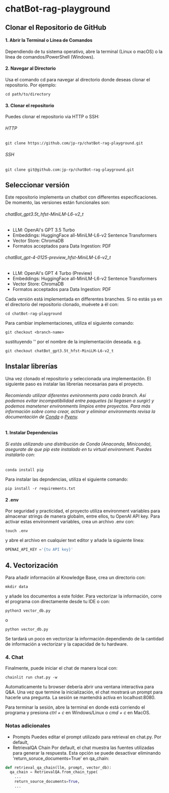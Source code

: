 # chatBot-rag-playground
## Clonar el Repositorio de GitHub
#### 1. Abrir la Terminal o Línea de Comandos
Dependiendo de tu sistema operativo, abre la terminal (Linux o macOS) o la línea de comandos/PowerShell (Windows).

#### 2. Navegar al Directorio
Usa el comando cd para navegar al directorio donde deseas clonar el repositorio. Por ejemplo:
```console
cd path/to/directory
```

#### 3. Clonar el repositorio
Puedes clonar el repositorio via HTTP o SSH:
###### HTTP
```console
git clone https://github.com/jp-rp/chatBot-rag-playground.git
```

###### SSH
```console
git clone git@github.com:jp-rp/chatBot-rag-playground.git
```

## Seleccionar versión

Este repositorio implementa un chatbot con differentes especificaciones. De momento, las versiones están funcionales son:
###### chatBot_gpt3.5t_hfst-MiniLM-L6-v2_t
- LLM: OpenAI's GPT 3.5 Turbo
- Embeddings: HuggingFace all-MiniLM-L6-v2 Sentence Transformers 
- Vector Store: ChromaDB
- Formatos acceptados para Data Ingestion: PDF

###### chatBot_gpt-4-0125-preview_hfst-MiniLM-L6-v2_t
- LLM: OpenAI's GPT 4 Turbo (Preview)
- Embeddings: HuggingFace all-MiniLM-L6-v2 Sentence Transformers 
- Vector Store: ChromaDB
- Formatos acceptados para Data Ingestion: PDF

Cada versión está implementada en differentes branches. Si no estás ya en el directorio del repositorio clonado, muévete a él con:
```console
cd chatBot-rag-playground
```
Para cambiar implementaciones, utiliza el siguiente comando:
```console
git checkout <branch-name>
```
sustituyendo '<branch-name>' por el nombre de la implementación deseada. e.g.
```
git checkout chatBot_gpt3.5t_hfst-MiniLM-L6-v2_t
```

## Instalar librerías
Una vez clonado el repositorio y seleccionada una implementación. El siguiente paso es instalar las librerías necesarias para el proyecto.
###### Recomiendo utilizar diferentes evnironments para cada branch. Así podemos evitar incompatibilidad entre paquetes (si llegasen a surgir) y podemos manetener environments limpios entre proyectos. Para más información sobre como crear, activar y eliminar environments revisa la documentación de [Conda]() o [Pyenv](https://github.com/pyenv/pyenv).

#### 1. Instalar Dependencias
###### Si estás utilizando una distribución de Conda (Anaconda, Miniconda), asegurate de que pip este instalado en tu virtual environment. Puedes instalarlo con:
```console
conda install pip
```

Para instalar las depndencias, utiliza el siguiente comando:
```console
pip install -r requirements.txt
```

#### 2 .env 
Por seguridad y practicidad, el proyecto utiliza environment variables para almacenar strings de manera globalm, entre ellos, tu OpenAI API key. Para activar estas environment variables, crea un archivo .env con:
```console
touch .env
```
y abre el archivo en cualquier text editor y añade la siguiente línea:
```python
OPENAI_API_KEY ='{tu API key}'
```

## 4. Vectorización
Para añadir información al Knowledge Base, crea un directorio con:
```console
mkdir data
```
y añade los documentos a este folder. Para vectorizar la información, corre el programa con directamente desde tu IDE o con:
```console
python3 vector_db.py
```
o 
```console
python vector_db.py
```
Se tardará un poco en vectorizar la información dependiendo de la cantidad de información a vectorizar y la capacidad de tu hardware.

### 4. Chat
Finalmente, puede iniciar el chat de manera local con:
```console
chainlit run chat.py -w
```
Automaticamente tu browser debería abrir una ventana interactiva para Q&A. Una vez que termine la inicialización, el chat mostrará un prompt para hacerle una pregunta. 
La sesión se mantendrá activa en localhost:8080.

Para terminar la sesión, abre la terminal en donde está corriendo el programa y presiona *ctrl + c* en Windows/Linux o *cmd + c* en MacOS.

### Notas adicionales
- Prompts
  Puedes editar el prompt utilizado para retrieval en chat.py. Por default, 
- RetrievalQA Chain
  Por default, el chat muestra las fuentes utilizadas para generar la respuesta. Esta opción se puede desactivar eliminando 'return_soruce_documents=True' en qa_chain:
```python
def retrieval_qa_chain(llm, prompt, vector_db):
  qa_chain = RetrievalQA.from_chain_type(
    ...
    return_source_documents=True,
    ...
``` 
  



